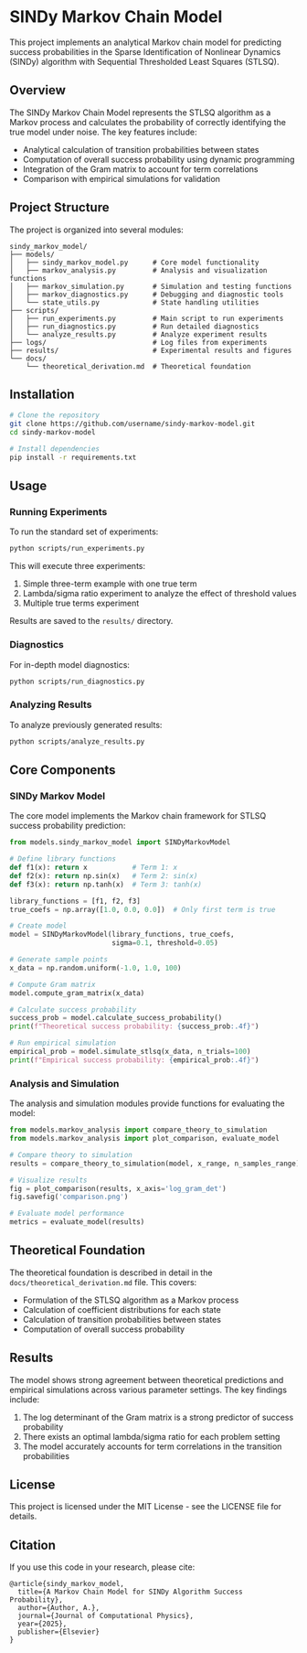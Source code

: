 # SINDy Markov Chain Model

This project implements an analytical Markov chain model for predicting success probabilities in the Sparse Identification of Nonlinear Dynamics (SINDy) algorithm with Sequential Thresholded Least Squares (STLSQ).

## Overview

The SINDy Markov Chain Model represents the STLSQ algorithm as a Markov process and calculates the probability of correctly identifying the true model under noise. The key features include:

- Analytical calculation of transition probabilities between states
- Computation of overall success probability using dynamic programming
- Integration of the Gram matrix to account for term correlations
- Comparison with empirical simulations for validation

## Project Structure

The project is organized into several modules:

```
sindy_markov_model/
├── models/
│   ├── sindy_markov_model.py      # Core model functionality
│   ├── markov_analysis.py         # Analysis and visualization functions
│   ├── markov_simulation.py       # Simulation and testing functions
│   ├── markov_diagnostics.py      # Debugging and diagnostic tools
│   └── state_utils.py             # State handling utilities
├── scripts/
│   ├── run_experiments.py         # Main script to run experiments
│   ├── run_diagnostics.py         # Run detailed diagnostics
│   └── analyze_results.py         # Analyze experiment results
├── logs/                          # Log files from experiments
├── results/                       # Experimental results and figures
└── docs/
    └── theoretical_derivation.md  # Theoretical foundation
```

## Installation

```bash
# Clone the repository
git clone https://github.com/username/sindy-markov-model.git
cd sindy-markov-model

# Install dependencies
pip install -r requirements.txt
```

## Usage

### Running Experiments

To run the standard set of experiments:

```bash
python scripts/run_experiments.py
```

This will execute three experiments:
1. Simple three-term example with one true term
2. Lambda/sigma ratio experiment to analyze the effect of threshold values
3. Multiple true terms experiment

Results are saved to the `results/` directory.

### Diagnostics

For in-depth model diagnostics:

```bash
python scripts/run_diagnostics.py
```

### Analyzing Results

To analyze previously generated results:

```bash
python scripts/analyze_results.py
```

## Core Components

### SINDy Markov Model

The core model implements the Markov chain framework for STLSQ success probability prediction:

```python
from models.sindy_markov_model import SINDyMarkovModel

# Define library functions
def f1(x): return x           # Term 1: x
def f2(x): return np.sin(x)   # Term 2: sin(x)
def f3(x): return np.tanh(x)  # Term 3: tanh(x)

library_functions = [f1, f2, f3]
true_coefs = np.array([1.0, 0.0, 0.0])  # Only first term is true

# Create model
model = SINDyMarkovModel(library_functions, true_coefs, 
                         sigma=0.1, threshold=0.05)

# Generate sample points
x_data = np.random.uniform(-1.0, 1.0, 100)

# Compute Gram matrix
model.compute_gram_matrix(x_data)

# Calculate success probability
success_prob = model.calculate_success_probability()
print(f"Theoretical success probability: {success_prob:.4f}")

# Run empirical simulation
empirical_prob = model.simulate_stlsq(x_data, n_trials=100)
print(f"Empirical success probability: {empirical_prob:.4f}")
```

### Analysis and Simulation

The analysis and simulation modules provide functions for evaluating the model:

```python
from models.markov_analysis import compare_theory_to_simulation
from models.markov_analysis import plot_comparison, evaluate_model

# Compare theory to simulation
results = compare_theory_to_simulation(model, x_range, n_samples_range)

# Visualize results
fig = plot_comparison(results, x_axis='log_gram_det')
fig.savefig('comparison.png')

# Evaluate model performance
metrics = evaluate_model(results)
```

## Theoretical Foundation

The theoretical foundation is described in detail in the `docs/theoretical_derivation.md` file. This covers:

- Formulation of the STLSQ algorithm as a Markov process
- Calculation of coefficient distributions for each state
- Calculation of transition probabilities between states
- Computation of overall success probability

## Results

The model shows strong agreement between theoretical predictions and empirical simulations across various parameter settings. The key findings include:

1. The log determinant of the Gram matrix is a strong predictor of success probability
2. There exists an optimal lambda/sigma ratio for each problem setting
3. The model accurately accounts for term correlations in the transition probabilities

## License

This project is licensed under the MIT License - see the LICENSE file for details.

## Citation

If you use this code in your research, please cite:

```
@article{sindy_markov_model,
  title={A Markov Chain Model for SINDy Algorithm Success Probability},
  author={Author, A.},
  journal={Journal of Computational Physics},
  year={2025},
  publisher={Elsevier}
}
```